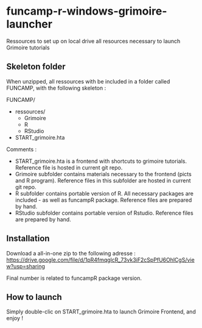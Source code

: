 # funcamp-r-windows-grimoire-launcher

Ressources to set up on local drive all resources necessary to launch Grimoire tutorials

## Skeleton folder

When unzipped, all ressources with be included in a folder called FUNCAMP, with the following skeleton :

FUNCAMP/
- ressources/
    - Grimoire
    - R
    - RStudio
- START_grimoire.hta

Comments :
- START_grimoire.hta is a frontend with shortcuts to grimoire tutorials. Reference file is hosted in current git repo.
- Grimoire subfolder contains materials necessary to the frontend (picts and R program). Reference files in this subfolder are hosted in current git repo. 
- R subfolder contains portable version of R. All necessary packages are included - as well as funcampR package. Reference files are prepared by hand.
- RStudio subfolder contains portable version of Rstudio. Reference files are prepared by hand. 

## Installation

Download a all-in-one zip to the following adresse :
https://drive.google.com/file/d/1pR4fmqglcR_73vk3iF2cSpPfU6OhlCgS/view?usp=sharing

Final number is related to funcampR package version.

## How to launch

Simply double-clic on START_grimoire.hta to launch Grimoire Frontend, and enjoy !



